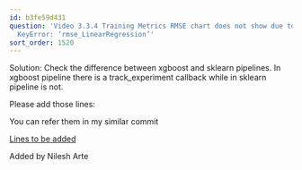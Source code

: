 ```yaml
---
id: b3fe59d431
question: 'Video 3.3.4 Training Metrics RMSE chart does not show due to the error:
  KeyError: ‘rmse_LinearRegression’'
sort_order: 1520
---
```


Solution: Check the difference between xgboost and sklearn pipelines. In xgboost pipeline there is a track_experiment callback while in sklearn pipeline is not.

Please add those lines:

You can refer them in my similar commit

[Lines to be added](https://github.com/nilarte/mlops-zoomcamp-mage/commit/16c01dfcc2541a03a49f4744d0b0f0207c06e99d#diff-a97c890cfc31702e4b94f1e9a05558ebb8a57349fc9ccf153e82ae53af1bd53e)

Added by Nilesh Arte

